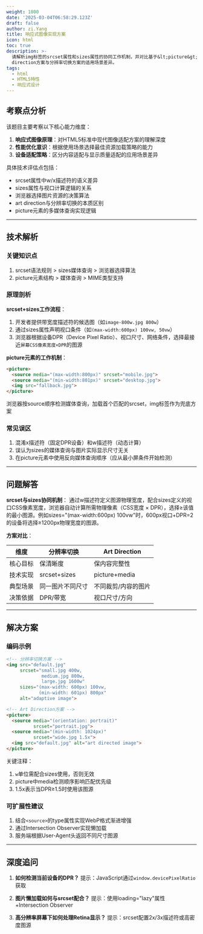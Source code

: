 ```yaml
---
weight: 1800
date: '2025-03-04T06:58:29.123Z'
draft: false
author: zi.Yang
title: 响应式图像实现方案
icon: html
toc: true
description: >-
  请解析img标签的srcset属性和sizes属性的协同工作机制，并对比基于&lt;picture&gt;元素的art
  direction方案与分辨率切换方案的适用场景差异。
tags:
  - html
  - HTML5特性
  - 响应式设计
---
```


## 考察点分析

该题目主要考察以下核心能力维度：

1. **响应式图像原理**：对HTML5标准中现代图像适配方案的理解深度
2. **性能优化意识**：根据使用场景选择最佳资源加载策略的能力
3. **设备适配策略**：区分内容适配与显示质量适配的应用场景差异

具体技术评估点包括：

- srcset属性中w/x描述符的语义差异
- sizes属性与视口计算逻辑的关系
- 浏览器选择图片资源的决策算法
- art direction与分辨率切换的本质区别
- picture元素的多媒体查询实现逻辑

---

## 技术解析

### 关键知识点

1. srcset语法规则 > sizes媒体查询 > 浏览器选择算法
2. picture元素结构 > 媒体查询 > MIME类型支持

### 原理剖析

**srcset+sizes工作流程**：

1. 开发者提供带宽度描述符的候选图（如`image-800w.jpg 800w`）
2. 通过sizes属性声明视口条件（如`(max-width:600px) 100vw, 50vw`）
3. 浏览器根据设备DPR（Device Pixel Ratio）、视口尺寸、网络条件，选择最接近`屏幕CSS像素宽度×DPR`的图源

**picture元素的工作机制**：

```html
<picture>
  <source media="(max-width:800px)" srcset="mobile.jpg">
  <source media="(min-width:801px)" srcset="desktop.jpg">
  <img src="fallback.jpg">
</picture>
```

浏览器按source顺序检测媒体查询，加载首个匹配的srcset，img标签作为兜底方案

### 常见误区

1. 混淆x描述符（固定DPR设备）和w描述符（动态计算）
2. 误认为sizes的媒体查询与图片实际显示尺寸无关
3. 在picture元素中使用反向媒体查询顺序（应从最小屏条件开始检测）

---

## 问题解答

**srcset与sizes协同机制**：
通过w描述符定义图源物理宽度，配合sizes定义的视口CSS像素宽度，浏览器自动计算所需物理像素（CSS宽度 × DPR），选择≥该值的最小图源。例如sizes="(max-width:600px) 100vw"时，600px视口+DPR=2的设备将选择≥1200px物理宽度的图源。

**方案对比**：

| 维度        | 分辨率切换          | Art Direction         |
|----------------|---------------------|-----------------------|
| 核心目标      | 保清晰度            | 保内容完整性          |
| 技术实现      | srcset+sizes        | picture+media        |
| 典型场景      | 同一图片不同尺寸      | 不同裁剪/内容的图片    |
| 决策依据      | DPR/带宽           | 视口尺寸/方向        |

---

## 解决方案

### 编码示例

```html
<!-- 分辨率切换方案 -->
<img src="default.jpg"
     srcset="small.jpg 400w,
             medium.jpg 800w,
             large.jpg 1600w"
     sizes="(max-width: 600px) 100vw,
            (min-width: 601px) 800px"
     alt="adaptive image">

<!-- Art Direction方案 -->
<picture>
  <source media="(orientation: portrait)" 
          srcset="portrait.jpg">
  <source media="(min-width: 1024px)" 
          srcset="wide.jpg 1.5x">
  <img src="default.jpg" alt="art directed image">
</picture>
```

关键注释：

1. `w`单位需配合sizes使用，否则无效
2. picture中media检测顺序影响匹配优先级
3. 1.5x表示当DPR≥1.5时使用该图源

### 可扩展性建议

1. 结合`<source>`的type属性实现WebP格式渐进增强
2. 通过Intersection Observer实现懒加载
3. 服务端根据User-Agent头返回不同尺寸图源

---

## 深度追问

1. **如何检测当前设备的DPR？**
提示：JavaScript通过`window.devicePixelRatio`获取

2. **图片懒加载如何与srcset配合？**
提示：使用loading="lazy"属性+Intersection Observer

3. **高分辨率屏幕下如何处理Retina显示？**
提示：srcset配置2x/3x描述符或高密度图源
